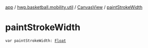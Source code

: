 [app](../../index.md) / [hwp.basketball.mobility.util](../index.md) / [CanvasView](index.md) / [paintStrokeWidth](.)

# paintStrokeWidth

`var paintStrokeWidth: `[`Float`](https://kotlinlang.org/api/latest/jvm/stdlib/kotlin/-float/index.html)